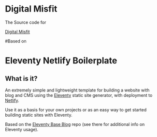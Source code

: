 # Digital Misfit

The Source code for 

[Digital Misfit](https://digitalmisfit.uk)

#Based on 


# Eleventy Netlify Boilerplate

## What is it?

An extremely simple and lightweight template for building a website with blog and CMS using the [Eleventy](https://www.11ty.io/) static site generator, with deployment to [Netlify](https://www.netlify.com).

Use it as a basis for your own projects or as an easy way to get started building static sites with Eleventy.

Based on the [Eleventy Base Blog](https://github.com/11ty/eleventy-base-blog) repo (see there for additional info on Eleventy usage).

